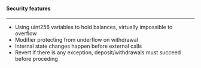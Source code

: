#### Security features
___
- Using uint256 variables to hold balances, virtually impossible to overflow
- Modifier protecting from underflow on withdrawal
- Internal state changes happen before external calls
- Revert if there is any exception, deposit/withdrawals must succeed before proceding